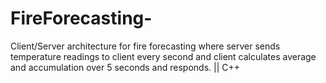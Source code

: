 # FireForecasting-
Client/Server architecture for fire forecasting where server sends temperature readings to client every second and client calculates average and accumulation over 5 seconds and responds. || C++
